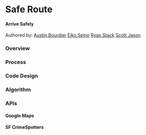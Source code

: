 <h1>Safe Route</h1>
<h4>Arrive Safely</h4>
<p>Authored by:
  <a href = "https://github.com/austinbourdier">Austin Bourdier</a>
  <a href = "https://github.com/smileyface525">Eiko Seino</a>
  <a href = "https://github.com/scottjason">Ryan Stack</a>
  <a href = "https://github.com/stackdaddy">Scott Jason</a>

<h3>Overview</h3>
<h3>Process</h3>
<h3>Code Design</h3>
<h3>Algorithm</h3>

<h3>APIs</h3>
<h4>Google Maps</h4>
<h4>SF CrimeSpotters</h4>
